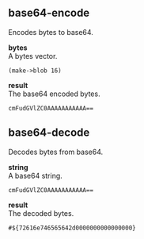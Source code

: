base64-encode
-------------
Encodes bytes to base64.

__bytes__  
A bytes vector.

    (make->blob 16)

__result__  
The base64 encoded bytes.

    cmFudGVlZC0AAAAAAAAAAA==

base64-decode
-------------
Decodes bytes from base64.

__string__  
A base64 string.

    cmFudGVlZC0AAAAAAAAAAA==

__result__  
The decoded bytes.

    #${72616e746565642d0000000000000000}
